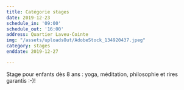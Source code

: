 ```yaml
---
title: Catégorie stages
date: 2019-12-23
schedule_in: '09:00'
schedule_out: '16:00'
address: Quartier Laveu-Cointe
img: "/assets/uploadsOut/AdobeStock_134920437.jpeg"
category: stages
enddate: 2019-12-27

---
```

Stage pour enfants dès 8 ans : yoga, méditation, philosophie et rires garantis :-)!